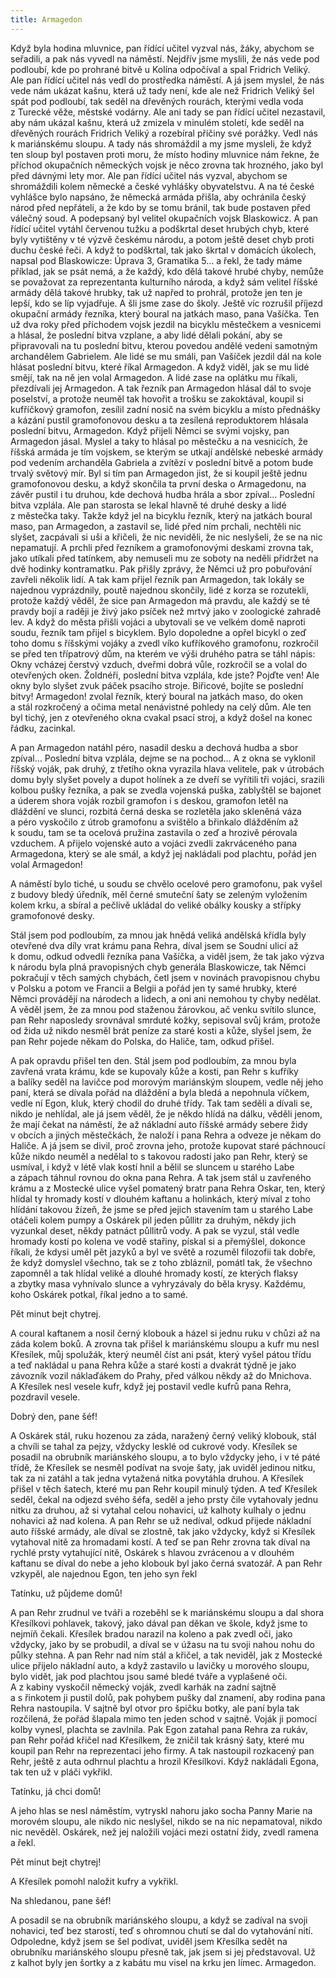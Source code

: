 ```yaml
---
title: Armagedon
---
```


Když byla hodina mluvnice, pan řídící učitel vyzval nás, žáky, abychom se seřadili, a pak nás vyvedl na náměstí. Nejdřív jsme myslili, že nás vede pod podloubí, kde po prohrané bitvě u Kolína odpočíval a spal Fridrich Veliký. Ale pan řídící učitel nás vedl do prostředka náměstí. A já jsem myslel, že nás vede nám ukázat kašnu, která už tady není, kde ale než Fridrich Veliký šel spát pod podloubí, tak seděl na dřevěných rourách, kterými vedla voda z Turecké věže, městské vodárny. Ale ani tady se pan řídící učitel nezastavil, aby nám ukázal kašnu, která už zmizela v minulém století, kde seděl na dřevěných rourách Fridrich Veliký a rozebíral příčiny své porážky. Vedl nás k mariánskému sloupu. A tady nás shromáždil a my jsme mysleli, že když ten sloup byl postaven proti moru, že místo hodiny mluvnice nám řekne, že příchod okupačních německých vojsk je něco zrovna tak hrozného, jako byl před dávnými lety mor. Ale pan řídící učitel nás vyzval, abychom se shromáždili kolem německé a české vyhlášky obyvatelstvu. A na té české vyhlášce bylo napsáno, že německá armáda přišla, aby ochránila český národ před nepřáteli, a že kdo by se tomu bránil, tak bude postaven před válečný soud. A podepsaný byl velitel okupačních vojsk Blaskowicz. A pan řídící učitel vytáhl červenou tužku a podškrtal deset hrubých chyb, které byly vytištěny v té výzvě českému národu, a potom ještě deset chyb proti duchu české řeči. A když to podškrtal, tak jako škrtal v domácích úkolech, napsal pod Blaskowicze: Úprava 3, Gramatika 5… a řekl, že tady máme příklad, jak se psát nemá, a že každý, kdo dělá takové hrubé chyby, nemůže se považovat za reprezentanta kulturního národa, a když sám velitel říšské armády dělá takové hrubky, tak už napřed to prohrál, protože jen ten je lepší, kdo se líp vyjadřuje. A šli jsme zase do školy. Ještě víc rozrušil příjezd okupační armády řezníka, který boural na jatkách maso, pana Vašíčka. Ten už dva roky před příchodem vojsk jezdil na bicyklu městečkem a vesnicemi a hlásal, že poslední bitva vzplane, a aby lidé dělali pokání, aby se připravovali na tu poslední bitvu, kterou povedou andělé vedeni samotným archandělem Gabrielem. Ale lidé se mu smáli, pan Vašíček jezdil dál na kole hlásat poslední bitvu, které říkal Armagedon. A když viděl, jak se mu lidé smějí, tak na ně jen volal Armagedon. A lidé zase na oplátku mu říkali, přezdívali jej Armagedon. A tak řezník pan Armagedon hlásal dál to svoje poselství, a protože neuměl tak hovořit a trošku se zakoktával, koupil si kufříčkový gramofon, zesílil zadní nosič na svém bicyklu a místo přednášky a kázání pustil gramofonovou desku a ta zesílená reproduktorem hlásala poslední bitvu, Armagedon. Když přijeli Němci se svými vojsky, pan Armagedon jásal. Myslel a taky to hlásal po městečku a na vesnicích, že říšská armáda je tím vojskem, se kterým se utkají andělské nebeské armády pod vedením archanděla Gabriela a zvítězí v poslední bitvě a potom bude trvalý světový mír. Byl si tím pan Armagedon jist, že si koupil ještě jednu gramofonovou desku, a když skončila ta první deska o Armagedonu, na závěr pustil i tu druhou, kde dechová hudba hrála a sbor zpíval… Poslední bitva vzplála. Ale pan starosta se lekal hlavně té druhé desky a lidé z městečka taky. Takže když jel na bicyklu řezník, který na jatkách boural maso, pan Armagedon, a zastavil se, lidé před ním prchali, nechtěli nic slyšet, zacpávali si uši a křičeli, že nic neviděli, že nic neslyšeli, že se na nic nepamatují. A prchli před řezníkem a gramofonovými deskami zrovna tak, jako utíkali před tatínkem, aby nemuseli mu ze soboty na neděli přidržet na dvě hodinky kontramatku. Pak přišly zprávy, že Němci už pro pobuřování zavřeli několik lidí. A tak kam přijel řezník pan Armagedon, tak lokály se najednou vyprázdnily, poutě najednou skončily, lidé z korza se rozutekli, protože každý věděl, že sice pan Armagedon má pravdu, ale každý se té pravdy bojí a raději je živý jako psíček než mrtvý jako v zoologické zahradě lev. A když do města přišli vojáci a ubytovali se ve velkém domě naproti soudu, řezník tam přijel s bicyklem. Bylo dopoledne a opřel bicykl o zeď toho domu s říšskými vojáky a zvedl víko kufříkového gramofonu, rozkročil se před ten třípatrový dům, na kterém ve výši druhého patra se táhl nápis: Okny vcházej čerstvý vzduch, dveřmi dobrá vůle, rozkročil se a volal do otevřených oken. Žoldnéři, poslední bitva vzplála, kde jste? Pojďte ven! Ale okny bylo slyšet zvuk páček psacího stroje. Biřicové, bojíte se poslední bitvy! Armagedon! zvolal řezník, který boural na jatkách maso, do oken a stál rozkročený a očima metal nenávistné pohledy na celý dům. Ale ten byl tichý, jen z otevřeného okna cvakal psací stroj, a když došel na konec řádku, zacinkal.

A pan Armagedon natáhl péro, nasadil desku a dechová hudba a sbor zpíval… Poslední bitva vzplála, dejme se na pochod… A z okna se vyklonil říšský voják, pak druhý, z třetího okna vyrazila hlava velitele, pak v útrobách domu byly slyšet povely a dupot holínek a ze dveří se vyřítili tři vojáci, srazili kolbou pušky řezníka, a pak se zvedla vojenská puška, zablyštěl se bajonet a úderem shora voják rozbil gramofon i s deskou, gramofon letěl na dláždění ve slunci, rozbitá černá deska se rozletěla jako skleněná váza a péro vyskočilo z útrob gramofonu a svištělo a břinkalo dlážděním až k soudu, tam se ta ocelová pružina zastavila o zeď a hrozivě pérovala vzduchem. A přijelo vojenské auto a vojáci zvedli zakrváceného pana Armagedona, který se ale smál, a když jej nakládali pod plachtu, pořád jen volal Armagedon!

A náměstí bylo tiché, u soudu se chvělo ocelové pero gramofonu, pak vyšel z budovy bledý úředník, měl černé smuteční šaty se zeleným vyložením kolem krku, a sbíral a pečlivě ukládal do veliké obálky kousky a střípky gramofonové desky.

Stál jsem pod podloubím, za mnou jak hnědá veliká andělská křídla byly otevřené dva díly vrat krámu pana Rehra, díval jsem se Soudní ulicí až k domu, odkud odvedli řezníka pana Vašíčka, a viděl jsem, že tak jako výzva k národu byla plná pravopisných chyb generála Blaskowicze, tak Němci pokračují v těch samých chybách, četl jsem v novinách pravopisnou chybu v Polsku a potom ve Francii a Belgii a pořád jen ty samé hrubky, které Němci provádějí na národech a lidech, a oni ani nemohou ty chyby nedělat. A věděl jsem, že za mnou pod staženou žárovkou, ač venku svítilo slunce, pan Rehr naposledy srovnával smrduté kožky, sepisoval svůj krám, protože od žida už nikdo nesměl brát peníze za staré kosti a kůže, slyšel jsem, že pan Rehr pojede někam do Polska, do Haliče, tam, odkud přišel.

A pak opravdu přišel ten den. Stál jsem pod podloubím, za mnou byla zavřená vrata krámu, kde se kupovaly kůže a kosti, pan Rehr s kufříky a balíky seděl na lavičce pod morovým mariánským sloupem, vedle něj jeho paní, která se dívala pořád na dláždění a byla bledá a nepohnula víčkem, vedle ní Egon, kluk, který chodil do druhé třídy. Tak tam seděli a dívali se, nikdo je nehlídal, ale já jsem věděl, že je někdo hlídá na dálku, věděli jenom, že mají čekat na náměstí, že až nákladní auto říšské armády sebere židy v obcích a jiných městečkách, že naloží i pana Rehra a odveze je někam do Haliče. A já jsem se divil, proč zrovna jeho, protože kupovat staré páchnoucí kůže nikdo neuměl a nedělal to s takovou radostí jako pan Rehr, který se usmíval, i když v létě vlak kostí hnil a bělil se sluncem u starého Labe a zápach táhnul rovnou do okna pana Rehra. A tak jsem stál u zavřeného krámu a z Mostecké ulice vyšel pomatený bratr pana Rehra Oskar, ten, který hlídal ty hromady kostí v dlouhém kaftanu a holinkách, který míval z toho hlídání takovou žízeň, že jsme se před jejich stavením tam u starého Labe otáčeli kolem pumpy a Oskárek pil jeden půllitr za druhým, někdy jich vyzunkal deset, někdy patnáct půllitrů vody. A pak se vyzul, stál vedle hromady kostí po kolena ve vodě stařiny, pískal si a přemýšlel, dokonce říkali, že kdysi uměl pět jazyků a byl ve světě a rozuměl filozofii tak dobře, že když domyslel všechno, tak se z toho zbláznil, pomátl tak, že všechno zapomněl a tak hlídal veliké a dlouhé hromady kostí, ze kterých flaksy a zbytky masa vyhnívalo slunce a vyhryzávaly do běla krysy. Každému, koho Oskárek potkal, říkal jedno a to samé.

Pět minut bejt chytrej.

A coural kaftanem a nosil černý klobouk a házel si jednu ruku v chůzi až na záda kolem boků. A zrovna tak přišel k mariánskému sloupu a kufr mu nesl Křesílek, můj spolužák, který neuměl číst ani psát, který vyšel pátou třídu a teď nakládal u pana Rehra kůže a staré kosti a dvakrát týdně je jako závozník vozil náklaďákem do Prahy, před válkou někdy až do Mnichova. A Křesílek nesl vesele kufr, když jej postavil vedle kufrů pana Rehra, pozdravil vesele.

Dobrý den, pane šéf!

A Oskárek stál, ruku hozenou za záda, naražený černý veliký klobouk, stál a chvíli se tahal za pejzy, vždycky lesklé od cukrové vody. Křesílek se posadil na obrubník mariánského sloupu, a to bylo vždycky jeho, i v té páté třídě, že Křesílek se nesměl podívat na svoje šaty, jak uviděl jedinou nitku, tak za ni zatáhl a tak jedna vytažená nitka povytáhla druhou. A Křesílek přišel v těch šatech, které mu pan Rehr koupil minulý týden. A teď Křesílek seděl, čekal na odjezd svého šéfa, seděl a jeho prsty čile vytahovaly jednu nitku za druhou, až si vytahal celou nohavici, už kalhoty kulhaly o jednu nohavici až nad kolena. A pan Rehr se už nedíval, odkud přijede nákladní auto říšské armády, ale díval se zlostně, tak jako vždycky, když si Křesílek vytahoval nitě za hromadami kostí. A teď se pan Rehr zrovna tak díval na rychlé prsty vytahující nitě, Oskárek s hlavou zvrácenou a v dlouhém kaftanu se díval do nebe a jeho klobouk byl jako černá svatozář. A pan Rehr vzkypěl, ale najednou Egon, ten jeho syn řekl

Tatínku, už půjdeme domů!

A pan Rehr zrudnul ve tváři a rozeběhl se k mariánskému sloupu a dal shora Křesílkovi pohlavek, takový, jako dával pan děkan ve škole, když jsme to nejmíň čekali. Křesílek bradou narazil na koleno a pak zvedl oči, jako vždycky, jako by se probudil, a díval se v úžasu na tu svoji nahou nohu do půlky stehna. A pan Rehr nad ním stál a křičel, a tak neviděl, jak z Mostecké ulice přijelo nákladní auto, a když zastavilo u lavičky u morového sloupu, bylo vidět, jak pod plachtou jsou samé bledé tváře a vyplašené oči. A z kabiny vyskočil německý voják, zvedl karhák na zadní sajtně a s řinkotem ji pustil dolů, pak pohybem pušky dal znamení, aby rodina pana Rehra nastoupila. V sajtně byl otvor pro špičku botky, ale paní byla tak rozčilená, že pořád šlapala mimo ten jeden schod v sajtně. Voják ji pomocí kolby vynesl, plachta se zavlnila. Pak Egon zatahal pana Rehra za rukáv, pan Rehr pořád křičel nad Křesílkem, že zničil tak krásný šaty, které mu koupil pan Rehr na reprezentaci jeho firmy. A tak nastoupil rozkacený pan Rehr, ještě z auta odhrnul plachtu a hrozil Křesílkovi. Když nakládali Egona, tak ten už v pláči vykřikl.

Tatínku, já chci domů!

A jeho hlas se nesl náměstím, vytryskl nahoru jako socha Panny Marie na morovém sloupu, ale nikdo nic neslyšel, nikdo se na nic nepamatoval, nikdo nic nevěděl. Oskárek, než jej naložili vojáci mezi ostatní židy, zvedl ramena a řekl.

Pět minut bejt chytrej!

A Křesílek pomohl naložit kufry a vykřikl.

Na shledanou, pane šéf!

A posadil se na obrubník mariánského sloupu, a když se zadíval na svoji nohavici, teď bez starostí, teď s ohromnou chutí se dal do vytahování nití. Odpoledne, když jsem se šel podívat, uviděl jsem Křesílka sedět na obrubníku mariánského sloupu přesně tak, jak jsem si jej představoval. Už z kalhot byly jen šortky a z kabátu mu visel na krku jen límec. Armagedon.
